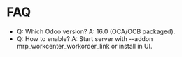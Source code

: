 # FAQ

- Q: Which Odoo version? A: 16.0 (OCA/OCB packaged).
- Q: How to enable? A: Start server with --addon mrp_workcenter_workorder_link or install in UI.
